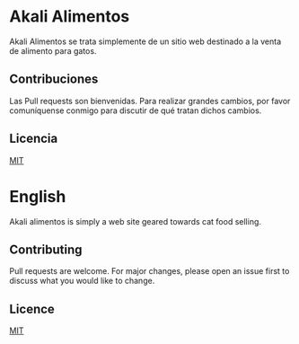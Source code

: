 # Akali Alimentos

Akali Alimentos se trata simplemente de un sitio web destinado a la venta de alimento para gatos.


## Contribuciones

Las Pull requests son bienvenidas. Para realizar grandes cambios, por favor comuníquense conmigo para discutir de qué tratan dichos cambios.

## Licencia

[MIT](https://choosealicense.com/licenses/mit/)

# English

Akali alimentos is simply a web site geared towards cat food selling.

## Contributing

Pull requests are welcome. For major changes, please open an issue first to discuss what you would like to change.

## Licence

[MIT](https://choosealicense.com/licenses/mit/)

